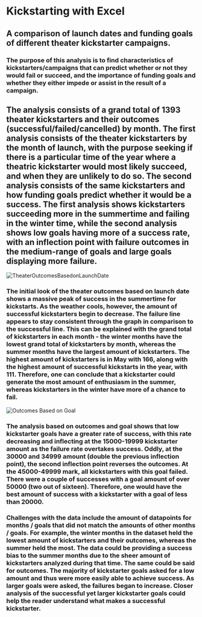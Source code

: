 # Kickstarting with Excel

## A comparison of launch dates and funding goals of different theater kickstarter campaigns. 


### The purpose of this analysis is to find characteristics of kickstarters/campaigns that can predict whether or not they would fail or succeed, and the importance of funding goals and whether they either impede or assist in the result of a campaign. 

## The analysis consists of a grand total of 1393 theater kickstarters and their outcomes (successful/failed/cancelled) by month. The first analysis consists of the theater kickstarters by the month of launch, with the purpose seeking if there is a particular time of the year where a theatric kickstarter would most likely succeed, and when they are unlikely to do so. The second analysis consists of the same kickstarters and how funding goals predict whether it would be a success. The first analysis shows kickstarters succeeding more in the summertime and failing in the winter time, while the second analysis shows low goals having more of a success rate, with an inflection point with failure outcomes in the medium-range of goals and large goals displaying more failure. 

![TheaterOutcomesBasedonLaunchDate](https://user-images.githubusercontent.com/102098068/160300970-e587d7bb-f2ec-41e9-960b-5d4e22acbdfc.png)

### The initial look of the theater outcomes based on launch date shows a massive peak of success in the summertime for kickstarts. As the weather cools, however, the amount of successful kickstarters begin to decrease. The failure line appears to stay consistent through the graph in comparison to the successful line. This can be explained with the grand total of kickstarters in each month - the winter months have the lowest grand total of kickstarters by month, whereas the summer months have the largest amount of kickstarters. The highest amount of kickstarters is in May with 166, along with the highest amount of successful kickstarts in the year, with 111. Therefore, one can conclude that a kickstarter could generate the most amount of enthusiasm in the summer, whereas kickstarters in the winter have more of a chance to fail. 

![Outcomes Based on Goal](https://user-images.githubusercontent.com/102098068/160300952-61666055-b192-4549-bd65-e90a9ce53891.png)

### The analysis based on outcomes and goal shows that low kickstarter goals have a greater rate of success, with this rate decreasing and inflecting at the 15000-19999 kickstarter amount as the failure rate overtakes success. Oddly, at the 30000 and 34999 amount (double the previous inflection point), the second inflection point reverses the outcomes. At the 45000-49999 mark, all kickstarters with this goal failed. There were a couple of successes with a goal amount of over 50000 (two out of sixteen). Therefore, one would have the best amount of success with a kickstarter with a goal of less than 20000. 

### Challenges with the data include the amount of datapoints for months / goals that did not match the amounts of other months / goals. For example, the winter months in the dataset held the lowest amount of kickstarters and their outcomes, whereas the summer held the most. The data could be providing a success bias to the summer months due to the sheer amount of kickstarters analyzed during that time. The same could be said for outcomes. The majority of kickstarter goals asked for a low amount and thus were more easily able to achieve success. As larger goals were asked, the failures began to increase. Closer analysis of the successful yet larger kickstarter goals could help the reader understand what makes a successful kickstarter.

